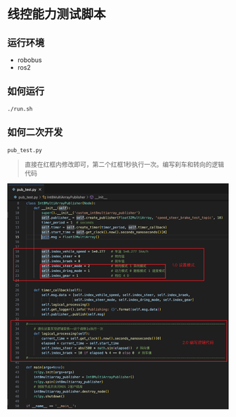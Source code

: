# 线控能力测试脚本

## 运行环境
- robobus 
- ros2

## 如何运行
```shell
./run.sh
```

## 如何二次开发
`pub_test.py`

> 直接在红框内修改即可，第二个红框1秒执行一次。编写刹车和转向的逻辑代码

![](./common/image1.png)